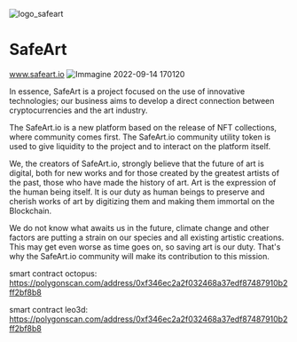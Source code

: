 ![logo_safeart](https://user-images.githubusercontent.com/76876906/190180817-8af180d8-5076-49eb-a06a-c73c006860ff.png)

# SafeArt
www.safeart.io
![Immagine 2022-09-14 170120](https://user-images.githubusercontent.com/76876906/190191204-53e88b62-fdb4-49ea-8a27-55883993ef77.png)

In essence, SafeArt is a project focused on the use of innovative technologies; our
business aims to develop a direct connection between cryptocurrencies and the art
industry.


The SafeArt.io is a new platform based on the release of NFT collections, where
community comes first. The SafeArt.io community utility token is used to give liquidity to
the project and to interact on the platform itself.

We, the creators of SafeArt.io, strongly believe that the future of art is digital, both for
new works and for those created by the greatest artists of the past, those who have
made the history of art. Art is the expression of the human being itself. It is our duty as
human beings to preserve and cherish works of art by digitizing them and making them
immortal on the Blockchain.

We do not know what awaits us in the future, climate change and other factors are
putting a strain on our species and all existing artistic creations. This may get even worse
as time goes on, so saving art is our duty.
That's why the SafeArt.io community will make its contribution to this mission.

smart contract octopus: https://polygonscan.com/address/0xf346ec2a2f032468a37edf87487910b2ff2bf8b8

smart contract leo3d: https://polygonscan.com/address/0xf346ec2a2f032468a37edf87487910b2ff2bf8b8
